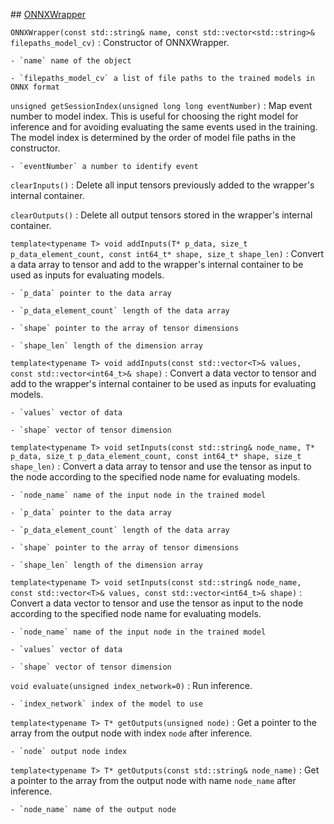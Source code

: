 ## [ONNXWrapper](https://gitlab.cern.ch/atlasphys-top/reco/TopCPToolkit/-/blob/main/source/TopCPToolkit/TopCPToolkit/ONNXWrapper.h)

`ONNXWrapper(const std::string& name, const std::vector<std::string>& filepaths_model_cv)`
:   Constructor of ONNXWrapper.

    - `name` name of the object

    - `filepaths_model_cv` a list of file paths to the trained models in ONNX format

`unsigned getSessionIndex(unsigned long long eventNumber)`
:   Map event number to model index. This is useful for choosing the right model for inference and for avoiding evaluating the same events used in the training. The model index is determined by the order of model file paths in the constructor.

    - `eventNumber` a number to identify event

`clearInputs()`
:   Delete all input tensors previously added to the wrapper's internal container.

`clearOutputs()`
:   Delete all output tensors stored in the wrapper's internal container.

`template<typename T> void addInputs(T* p_data, size_t p_data_element_count, const int64_t* shape, size_t shape_len)`
:   Convert a data array to tensor and add to the wrapper's internal container to be used as inputs for evaluating models.

    - `p_data` pointer to the data array

    - `p_data_element_count` length of the data array

    - `shape` pointer to the array of tensor dimensions

    - `shape_len` length of the dimension array

`template<typename T> void addInputs(const std::vector<T>& values, const std::vector<int64_t>& shape)`
:   Convert a data vector to tensor and add to the wrapper's internal container to be used as inputs for evaluating models.

    - `values` vector of data

    - `shape` vector of tensor dimension

`template<typename T> void setInputs(const std::string& node_name, T* p_data, size_t p_data_element_count, const int64_t* shape, size_t shape_len)`
:   Convert a data array to tensor and use the tensor as input to the node according to the specified node name for evaluating models.

    - `node_name` name of the input node in the trained model

    - `p_data` pointer to the data array

    - `p_data_element_count` length of the data array

    - `shape` pointer to the array of tensor dimensions

    - `shape_len` length of the dimension array

`template<typename T> void setInputs(const std::string& node_name, const std::vector<T>& values, const std::vector<int64_t>& shape)`
:   Convert a data vector to tensor and use the tensor as input to the node according to the specified node name for evaluating models.

    - `node_name` name of the input node in the trained model

    - `values` vector of data

    - `shape` vector of tensor dimension

`void evaluate(unsigned index_network=0)`
:   Run inference.

    - `index_network` index of the model to use

`template<typename T> T* getOutputs(unsigned node)`
:   Get a pointer to the array from the output node with index `node` after inference.

    - `node` output node index

`template<typename T> T* getOutputs(const std::string& node_name)`
:   Get a pointer to the array from the output node with name `node_name` after inference.

    - `node_name` name of the output node
